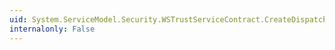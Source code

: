 ```yaml
---
uid: System.ServiceModel.Security.WSTrustServiceContract.CreateDispatchContext(System.ServiceModel.Channels.Message,System.String,System.String,System.String,System.IdentityModel.Protocols.WSTrust.WSTrustRequestSerializer,System.IdentityModel.Protocols.WSTrust.WSTrustResponseSerializer,System.IdentityModel.Protocols.WSTrust.WSTrustSerializationContext)
internalonly: False
---
```

